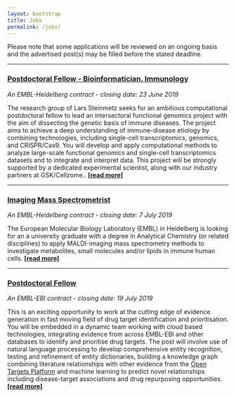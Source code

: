 ```yaml
---
layout: bootstrap
title: Jobs
permalink: /jobs/
---
```

Please note that some applications will be reviewed on an ongoing basis and the advertised post(s) may be filled before the stated deadline. 

***

### [Postdoctoral Fellow - Bioinformatician, Immunology](https://www.embl.de/jobs/searchjobs/index.php?ref=HD01542)
*An EMBL-Heidelberg contract - closing date: 23 June 2019*

The research group of Lars Steinmetz seeks for an ambitious computational postdoctoral fellow to lead an intersectoral functional genomics project with the aim of dissecting the genetic basis of immune diseases. The project aims to achieve a deep understanding of immune-disease etiology by combining technologies, including single-cell transcriptomics, genomics, and CRISPR/Cas9. You will develop and apply computational methods to analyze large-scale functional genomics and single-cell transcriptomics datasets and to integrate and interpret data. This project will be strongly supported by a dedicated experimental scientist, along with our industry partners at GSK/Cellzome.. __[[read more]](https://www.embl.de/jobs/searchjobs/index.php?ref=HD01542)__

***
 
### [Imaging Mass Spectrometrist](https://www.embl.de/jobs/searchjobs/index.php?ref=HD01538)
*An EMBL-Heidelberg contract - closing date: 7 July 2019*

The European Molecular Biology Laboratory (EMBL) in Heidelberg is looking for an a university graduate with a degree in Analytical Chemistry (or related disciplines) to apply MALDI-imaging mass spectrometry methods to investigate metabolites, small molecules and/or lipids in immune human cells. __[[read more]](https://www.embl.de/jobs/searchjobs/index.php?ref=HD01538)__

***

### [Postdoctoral Fellow](https://www.embl.de/jobs/searchjobs/index.php?ref=EBI01432)
*An EMBL-EBI contract - closing date: 19 July 2019*

This is an exciting opportunity to work at the cutting edge of evidence generation in fast moving field of drug target identification and prioritisation. You will be embedded in a dynamic team working with cloud based technologies, integrating evidence from across EMBL-EBI and other databases to identify and prioritise drug targets. The post will involve use of natural language processing to develop comprehensive entity recognition, testing and refinement of entity dictionaries, building a knowledge graph combining literature relationships with other evidence from the [Open Targets Platform](https://www.targetvalidation.org) and machine learning to predict novel relationships including disease-target associations and drug repurposing opportunities. __[[read more]](https://www.embl.de/jobs/searchjobs/index.php?ref=EBI01432)__
